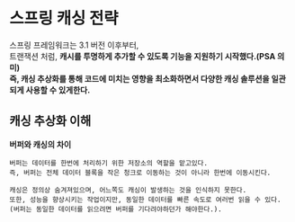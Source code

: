 # 스프링 캐싱 전략 
 
스프링 프레임워크는 3.1 버전 이후부터,      
트랜잭션 처럼, **캐시를 투명하게 추가할 수 있도록 기능을 지원하기 시작했다.(PSA 의미)**       
**즉, 캐싱 추상화를 통해 코드에 미치는 영향을 최소화하면서 다양한 캐싱 솔루션을 일관되게 사용할 수 있게한다.**    

## 캐싱 추상화 이해 
  
**버퍼와 캐싱의 차이**   
```
버퍼는 데이터를 한번에 처리하기 위한 저장소의 역할을 맡고있다.   
즉, 버퍼는 전체 데이터 블록을 작은 청크로 이동하는 것이 아니라 한번에 이동시킨다.    
   
캐싱은 정의상 숨겨져있으며, 어느쪽도 캐싱이 발생하는 것을 인식하지 못한다.       
또한, 성능을 향상시키는 작업이지만, 동일한 데이터를 빠른 속도로 여러번 읽을 수 있다.    
(버퍼는 동일한 데이터를 읽으려면 버퍼를 기다려야하던가 해야한다.).  
```
